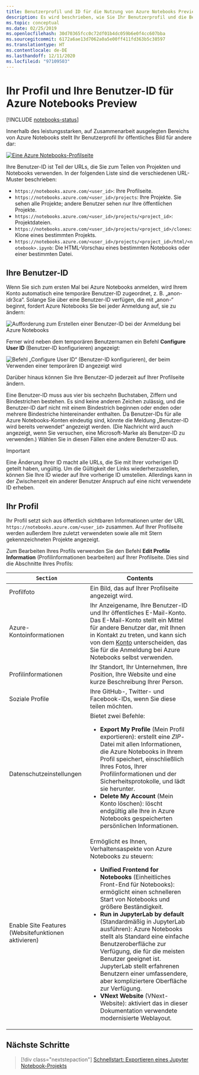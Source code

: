 ```yaml
---
title: Benutzerprofil und ID für die Nutzung von Azure Notebooks Preview
description: Es wird beschrieben, wie Sie Ihr Benutzerprofil und die Benutzer-ID mit Azure Notebooks erstellen und verwalten. Dies fließt in die URL von freigegebenen Notebooks ein.
ms.topic: conceptual
ms.date: 02/25/2019
ms.openlocfilehash: 30d70365fcc0c72df01b4dc059b6e0f4cc607bba
ms.sourcegitcommit: 6172a6ae13d7062a0a5e00ff411fd363b5c38597
ms.translationtype: HT
ms.contentlocale: de-DE
ms.lasthandoff: 12/11/2020
ms.locfileid: "97109503"
---
```

# <a name="your-profile-and-user-id-for-azure-notebooks-preview"></a>Ihr Profil und Ihre Benutzer-ID für Azure Notebooks Preview

[!INCLUDE [notebooks-status](../../includes/notebooks-status.md)]

Innerhalb des leistungsstarken, auf Zusammenarbeit ausgelegten Bereichs von Azure Notebooks stellt Ihr Benutzerprofil Ihr öffentliches Bild für andere dar:

[![Eine Azure Notebooks-Profilseite](media/accounts/profile-page.png)](media/accounts/profile-page.png#lightbox)

Ihre Benutzer-ID ist Teil der URLs, die Sie zum Teilen von Projekten und Notebooks verwenden. In der folgenden Liste sind die verschiedenen URL-Muster beschrieben:

- `https://notebooks.azure.com/<user_id>`: Ihre Profilseite.
- `https://notebooks.azure.com/<user_id>/projects`: Ihre Projekte. Sie sehen alle Projekte; andere Benutzer sehen nur Ihre öffentlichen Projekte.
- `https://notebooks.azure.com/<user_id>/projects/<project_id>`: Projektdateien.
- `https://notebooks.azure.com/<user_id>/projects/<project_id>/clones`: Klone eines bestimmten Projekts.
- `https://notebooks.azure.com/<user_id>/projects/<project_id>/html/<notebook>.ipynb`: Die HTML-Vorschau eines bestimmten Notebooks oder einer bestimmten Datei.

## <a name="your-user-id"></a>Ihre Benutzer-ID

Wenn Sie sich zum ersten Mal bei Azure Notebooks anmelden, wird Ihrem Konto automatisch eine temporäre Benutzer-ID zugeordnet, z. B. „anon-idr3ca“. Solange Sie über eine Benutzer-ID verfügen, die mit „anon-“ beginnt, fordert Azure Notebooks Sie bei jeder Anmeldung auf, sie zu ändern:

![Aufforderung zum Erstellen einer Benutzer-ID bei der Anmeldung bei Azure Notebooks](media/accounts/create-user-id.png)

Ferner wird neben dem temporären Benutzernamen ein Befehl **Configure User ID** (Benutzer-ID konfigurieren) angezeigt:

![Befehl „Configure User ID“ (Benutzer-ID konfigurieren), der beim Verwenden einer temporären ID angezeigt wird](media/accounts/configure-user-id-command.png)

Darüber hinaus können Sie Ihre Benutzer-ID jederzeit auf Ihrer Profilseite ändern.

Eine Benutzer-ID muss aus vier bis sechzehn Buchstaben, Ziffern und Bindestrichen bestehen. Es sind keine anderen Zeichen zulässig, und die Benutzer-ID darf nicht mit einem Bindestrich beginnen oder enden oder mehrere Bindestriche hintereinander enthalten. Da Benutzer-IDs für alle Azure Notebooks-Konten eindeutig sind, könnte die Meldung „Benutzer-ID wird bereits verwendet“ angezeigt werden. (Die Nachricht wird auch angezeigt, wenn Sie versuchen, eine Microsoft-Marke als Benutzer-ID zu verwenden.) Wählen Sie in diesen Fällen eine andere Benutzer-ID aus.

> [!Important]
> Eine Änderung Ihrer ID macht alle URLs, die Sie mit Ihrer vorherigen ID geteilt haben, ungültig. Um die Gültigkeit der Links wiederherzustellen, können Sie Ihre ID wieder auf Ihre vorherige ID umstellen. Allerdings kann in der Zwischenzeit ein anderer Benutzer Anspruch auf eine nicht verwendete ID erheben.

## <a name="your-profile"></a>Ihr Profil

Ihr Profil setzt sich aus öffentlich sichtbaren Informationen unter der URL `https://notebooks.azure.com/<user_id>` zusammen. Auf Ihrer Profilseite werden außerdem Ihre zuletzt verwendeten sowie alle mit Stern gekennzeichneten Projekte angezeigt.

Zum Bearbeiten Ihres Profils verwenden Sie den Befehl **Edit Profile Information** (Profilinformationen bearbeiten) auf Ihrer Profilseite. Dies sind die Abschnitte Ihres Profils:

| `Section` | Contents |
| --- | --- |
| Profilfoto | Ein Bild, das auf Ihrer Profilseite angezeigt wird. |
| Azure-Kontoinformationen | Ihr Anzeigename, Ihre Benutzer-ID und Ihr öffentliches E-Mail-Konto. Das E-Mail-Konto stellt ein Mittel für andere Benutzer dar, mit Ihnen in Kontakt zu treten, und kann sich von dem [Konto](azure-notebooks-user-account.md) unterscheiden, das Sie für die Anmeldung bei Azure Notebooks selbst verwenden. |
| Profilinformationen | Ihr Standort, Ihr Unternehmen, Ihre Position, Ihre Website und eine kurze Beschreibung Ihrer Person. |
| Soziale Profile | Ihre GitHub-, Twitter- und Facebook-IDs, wenn Sie diese teilen möchten. |
| Datenschutzeinstellungen | Bietet zwei Befehle:<ul><li>**Export My Profile** (Mein Profil exportieren): erstellt eine *ZIP*-Datei mit allen Informationen, die Azure Notebooks in Ihrem Profil speichert, einschließlich Ihres Fotos, Ihrer Profilinformationen und der Sicherheitsprotokolle, und lädt sie herunter.</li><li>**Delete My Account** (Mein Konto löschen): löscht endgültig alle Ihre in Azure Notebooks gespeicherten persönlichen Informationen.</li></ul> |
| Enable Site Features (Websitefunktionen aktivieren) | Ermöglicht es Ihnen, Verhaltensaspekte von Azure Notebooks zu steuern:<ul><li>**Unified Frontend for Notebooks** (Einheitliches Front-End für Notebooks): ermöglicht einen schnelleren Start von Notebooks und größere Beständigkeit.</li><li>**Run in JupyterLab by default** (Standardmäßig in JupyterLab ausführen): Azure Notebooks stellt als Standard eine einfache Benutzeroberfläche zur Verfügung, die für die meisten Benutzer geeignet ist. JupyterLab stellt erfahrenen Benutzern einer umfassendere, aber kompliziertere Oberfläche zur Verfügung.</li><li>**VNext Website** (VNext-Website): aktiviert das in dieser Dokumentation verwendete modernisierte Weblayout.</li></ul> |

## <a name="next-steps"></a>Nächste Schritte  

> [!div class="nextstepaction"]
> [Schnellstart: Exportieren eines Jupyter Notebook-Projekts](quickstart-export-jupyter-notebook-project.md)
